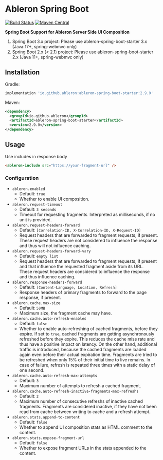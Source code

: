 # Ableron Spring Boot
[![Build Status](https://github.com/ableron/ableron/actions/workflows/ableron-spring-boot-2.yml/badge.svg)](https://github.com/ableron/ableron/actions/workflows/ableron-spring-boot-2.yml)
[![Maven Central](https://maven-badges.herokuapp.com/maven-central/io.github.ableron/ableron-spring-boot/badge.svg)](https://mvnrepository.com/artifact/io.github.ableron/ableron-spring-boot)

**Spring Boot Support for Ableron Server Side UI Composition**
1. Spring Boot 3.x project: Please use ableron-spring-boot-starter 3.x (Java 17+, spring-webmvc only)
2. Spring Boot 2.x (< 2.1) project: Please use ableron-spring-boot-starter 2.x (Java 11+, spring-webmvc only)

## Installation
Gradle:
```groovy
implementation 'io.github.ableron:ableron-spring-boot-starter:2.9.0'
```

Maven:
```xml
<dependency>
  <groupId>io.github.ableron</groupId>
  <artifactId>ableron-spring-boot-starter</artifactId>
  <version>2.9.0</version>
</dependency>
```

## Usage
Use includes in response body
```html
<ableron-include src="https://your-fragment-url" />
```

### Configuration

- `ableron.enabled`
  - Default: `true`
  - Whether to enable UI composition.
- `ableron.request-timeout`
  - Default: `3 seconds`
  - Timeout for requesting fragments. Interpreted as milliseconds, if no unit is provided.
- `ableron.request-headers-forward`
  - Default: `[Correlation-ID, X-Correlation-ID, X-Request-ID]`
  - Request headers that are forwarded to fragment requests, if present.<br>
    These request headers are not considered to influence the response and thus will not influence caching.
- `ableron.request-headers-forward-vary`
  - Default: `empty list`
  - Request headers that are forwarded to fragment requests, if present and that influence the requested fragment
    aside from its URL.<br>
    These request headers are considered to influence the response and thus influence caching.
- `ableron.response-headers-forward`
  - Default: `[Content-Language, Location, Refresh]`
  - Response headers of primary fragments to forward to the page response, if present.
- `ableron.cache.max-size`
  - Default: `50MB`
  - Maximum size, the fragment cache may have.
- `ableron.cache.auto-refresh-enabled`
  - Default: `false`
  - Whether to enable auto-refreshing of cached fragments, before they expire.
    If set to `true`, cached fragments are getting asynchronously refreshed before they expire. This reduces the cache miss
    rate and thus have a positive impact on latency. On the other hand, additional traffic is introduced, because the cached
    fragments are loaded again even before their actual expiration time.
    Fragments are tried to be refreshed when only 15% of their initial time to live remains. In case of failure, refresh is
    repeated three times with a static delay of one second.
- `ableron.cache.auto-refresh-max-attempts`
  - Default: `3`
  - Maximum number of attempts to refresh a cached fragment.
- `ableron.cache.auto-refresh-inactive-fragments-max-refreshs`
  - Default: `2`
  - Maximum number of consecutive refreshs of inactive cached fragments.
    Fragments are considered inactive, if they have not been read from cache between writing to cache and a refresh attempt.
- `ableron.stats.append-to-content`
  - Default: `false`
  - Whether to append UI composition stats as HTML comment to the content.
- `ableron.stats.expose-fragment-url`
  - Default: `false`
  - Whether to expose fragment URLs in the stats appended to the content.
